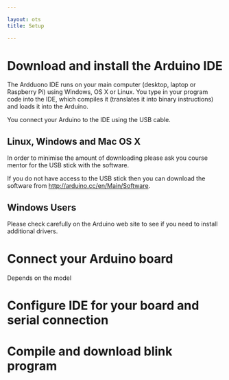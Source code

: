 ```yaml
---

layout: ots
title: Setup

---
```


# Download and install the Arduino IDE

The Ardduono IDE runs on your main computer (desktop, laptop or Raspberry Pi) using Windows, OS X or Linux.
You type in your program code into the IDE, which compiles it (translates it into binary instructions) and
loads it into the Arduino.

You connect your Arduino to the IDE using the USB cable.


## Linux, Windows and Mac OS X

In order to minimise the amount of downloading please ask you course mentor for the USB stick with the software.

If you do not have access to the USB stick then you can download the software from http://arduino.cc/en/Main/Software.

## Windows Users

Please check carefully on the Arduino web site to see if you need to install additional drivers.


# Connect your Arduino board

Depends on the model

# Configure IDE for your board and serial connection


# Compile and download blink program

